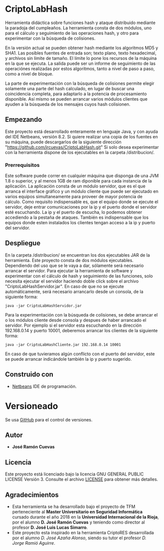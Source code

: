 # CriptoLabHash

Herramienta didáctica sobre funciones hash y ataque distribuido mediante la 
paradoja del cumpleaños. La herramienta consta de dos módulos, uno para el 
cálculo y seguimiento de las operaciones hash, y otro para experimentar con la 
búsqueda de colisiones.

En la versión actual se pueden obtener hash mediante los algoritmos MD5 y SHA1. 
Las posibles fuentes de entrada son; texto plano, texto hexadecimal, y archivos 
sin límite de tamaño. El límite lo pone los recursos de la máquina en la que se 
ejecuta. La salida puede ser un informe de seguimiento de las operaciónes 
realizadas por estos algoritmos, tanto a nivel de paso a paso, como a nivel de 
bloque.

La parte de experimentación con la búsqueda de colisiones permite elegir 
solamente una parte del hash calculado, en lugar de buscar una coincidencia 
completa, para adaptarlo a la potencia de procesamiento disponible. Así mismo se
 pueden arrancar varios módulos clientes que ayuden a la búsqueda de los mensajes
 cuyos hash colisionen. 

## Empezando

Este proyecto está desarrollado enteramente en lenguaje Java, y con ayuda del 
IDE Netbeans, versión 8.2. Si quiere realizar una copia de los fuentes en su máquina, 
puede descargarlos de la siguiente dirección "https://github.com/jrcuevas/CriptoLabHash.git" 
Si solo desea experimentar con la herramienta dispone de los ejecutables en la 
carpeta /distribucion/.

### Prerrequisitos

Este software puede correr en cualquier máquina que disponga de una JVM 1.8 o 
superior, y al menos 1GB de ram diponible para cada instancia de la aplicación.
La aplicación consta de un módulo servidor, que es el que arranca el interface 
gráfico y un módulo cliente que puede ser ejecutado en varios equipos 
simultaneamente para proveer de mayor potencia de cálculo. Como requisito 
indispensable es, que el equipo donde se ejecute el servidor, deje entrar 
comunicaciones por la ip y el puerto donde el servidor esté escuchando. La ip y 
el puerto de escucha, lo podemos obtener accediendo a la pestaña de ataques. 
También es indispensable que los equipos donde esten instalados los clientes 
tengan acceso a la ip y puerto del servidor.

## Despliegue

En la carpeta /distribucion/ se encuentran los dos ejecutables JAR de la herramienta.
Este proyecto consta de dos módulos ejecutables. Dependiendo del uso que se le 
vaya a dar, sólamente será necesario arrancar el servidor.
Para ejecutar la herramienta de software y experimentar con el cálculo de hash y
 seguimiento de las funciones, solo necesita ejecutar el servidor haciendo doble
click sobre el archivo "CriptoLabHashServidor.jar". En caso de que no se ejecute
 automáticamente, será necesario arrancarlo desde un consola, de la siguiente 
forma:

```
java -jar CriptoLabHashServidor.jar
```

Para la experimentación con la búsqueda de colisiones, se debe arrancar el o los 
módulos cliente desde consola y despues de haber arrancado el servidor. Por 
ejemplo si el servidor esta escuchando en la dirección 192.168.0.14 y puerto 
10001, deberemos arrancar los clientes de la siguiente forma:

```
java -jar CriptoLabHashCliente.jar 192.168.0.14 10001
```

En caso de que tuvieramos algún conflicto con el puerto del servidor, este se 
puede arrancar indicándole también la ip y puerto sugerido.

## Construido con

* [Netbeans](https://netbeans.org) IDE de programación.

# Versioneado

Se usa [GitHub](https://github.com) para el control de versiones.

## Autor

* **José Ramón Cuevas**

## Licencia

Este proyecto está licenciado bajo la licencia GNU GENERAL PUBLIC LICENSE 
Versión 3. Consulte el archivo [LICENSE](LICENSE) para obtener más detalles.

## Agradecimientos

* Esta herramienta se ha desarrollado bajo el proyecto de TFM perteneciente al 
**Master Universitario en Seguridad Informática** cursado durante el año 2018 
en la **Universidad Internacional de la Rioja**, por el alumno **D. José Ramón 
Cuevas** y teniendo como director al profesor **D. José Luis Lucas Simarro**.
* Este proyecto esta inspirado en la herramienta CriptoRES desarrollada por el 
alumno *D. José Azaña Alonso*, siendo su tutor el profesor *D. Jorge Ramió Aguirre*.
